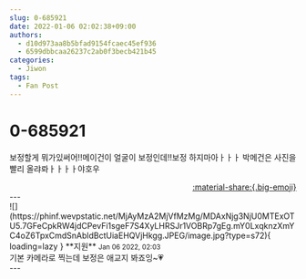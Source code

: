 ```yaml
---
slug: 0-685921
date: 2022-01-06 02:02:38+09:00
authors:
  - d10d973aa8b5bfad9154fcaec45ef936
  - 6599dbbcaa26237c2ab0f3becb421b45
categories:
  - Jiwon
tags:
  - Fan Post
---
```


# 0-685921

<div class="post-container" markdown="1">
<div class="content-container md-sidebar__scrollwrap" markdown="1">

보정할게 뭐가있써어!!메이건이 얼굴이 보정인데!!보정 하지마아ㅏㅏㅏ 박메건은 사진을 빨리 올랴롸ㅏㅏㅏㅏ야호우

</div>
</div>

<div style="text-align: right;" markdown="1">
<a href="https://weverse.io/fromis9/fanpost/0-685921" style="text-align: right;">:material-share:{.big-emoji}</a>
</div>
---

<div class="comments-container md-sidebar__scrollwrap" markdown="1">
<div class="comment" markdown="1">
<div class='id-container' markdown="1">
![](https://phinf.wevpstatic.net/MjAyMzA2MjVfMzMg/MDAxNjg3NjU0MTExOTU5.7GFeCpkRW4jdCPevFi1sgeF7S4XyLHRSJr1VOBRp7gEg.mY0LxqknzXmYC4oZ6TpxCmdSnAbldBctUiaEHQVjHkgg.JPEG/image.jpg?type=s72){ loading=lazy }
**<span class="artist">지원</span>** <small>Jan 06 2022, 02:03</small><br>
</div>
<div class='comment-body' markdown="1">
기본 카메라로 찍는데 보정은 애교지 봐죠잉~💗
</div>
</div>
</div>
---
